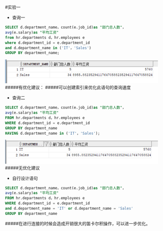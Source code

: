 #实验一
- 查询一
```sql
SELECT d.department_name，count(e.job_id)as "部门总人数"，
avg(e.salary)as "平均工资"
from hr.departments d，hr.employees e
where d.department_id = e.department_id
and d.department_name in ('IT'，'Sales')
GROUP BY department_name;
```
![图片](./select_1.png)
#####有优化建议：
#####可以创建索引来优化此语句的查询速度

- 查询二
```sql
SELECT d.department_name，count(e.job_id)as "部门总人数"，
avg(e.salary)as "平均工资"
FROM hr.departments d，hr.employees e
WHERE d.department_id = e.department_id
GROUP BY department_name
HAVING d.department_name in ('IT'，'Sales');
```
![图片](./select_2.png)
#####无优化建议

- 自行设计语句
```sql
SELECT d.department_name，count(e.job_id)as "部门总人数"，
avg(e.salary)as "平均工资"
FROM hr.departments d，hr.employees e
WHERE d.department_id = e.department_id
and d.department_name = 'IT' or d.department_name = 'Sales'
GROUP BY department_name
```
#####在进行连接的时候会造成开销很大的笛卡尔积操作，可以进一步优化。


